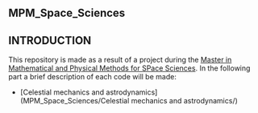 ## MPM_Space_Sciences ##

## INTRODUCTION ##
This repository is made as a result of a project during the [Master in Mathematical and Physical Methods for SPace Sciences](https://mpmss.i-learn.unito.it/). 
In the following part a brief description of each code will be made:
   - [Celestial mechanics and astrodynamics](MPM_Space_Sciences/Celestial mechanics and astrodynamics/)

